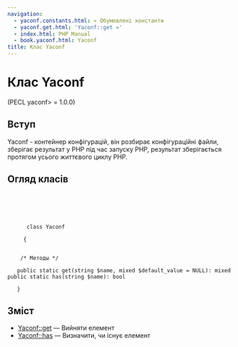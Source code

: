 ```yaml
---
navigation:
  - yaconf.constants.html: « Обумовлені константи
  - yaconf.get.html: 'Yaconf::get »'
  - index.html: PHP Manual
  - book.yaconf.html: Yaconf
title: Клас Yaconf
---
```

# Клас Yaconf

(PECL yaconf> = 1.0.0)

## Вступ

Yaconf - контейнер конфігурацій, він розбирає конфігураційні файли, зберігає результат у PHP під час запуску PHP, результат зберігається протягом усього життєвого циклу PHP.

## Огляд класів

```classsynopsis



    
     
      class Yaconf
     
     {


    /* Методы */
    
   public static get(string $name, mixed $default_value = NULL): mixed
public static has(string $name): bool

   }
```

## Зміст

-   [Yaconf::get](yaconf.get.html) — Вийняти елемент
-   [Yaconf::has](yaconf.has.html) — Визначити, чи існує елемент
